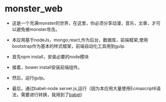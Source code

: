 # monster_web

- 这是一个充满monster的世界，在这里，你必须分享动漫，音乐，文章，才可以避免被monster攻击。

- 本应用基于nodeJs，mongo,react,作为后台，数据库，前端框架,使用bootstrap作为基本的样式框架，前端自动化工具用到gulp.

- 首先npm install，安装必要的node模块

- 接着，bower install安装前端组件。

- 然后，运行gulp。

- 最后，通过babel-node server.js,运行（因为本应用大量使用Ecmascript6语法，需要进行转换，我用到了[babel](https://babeljs.io/docs/usage/cli/)）
